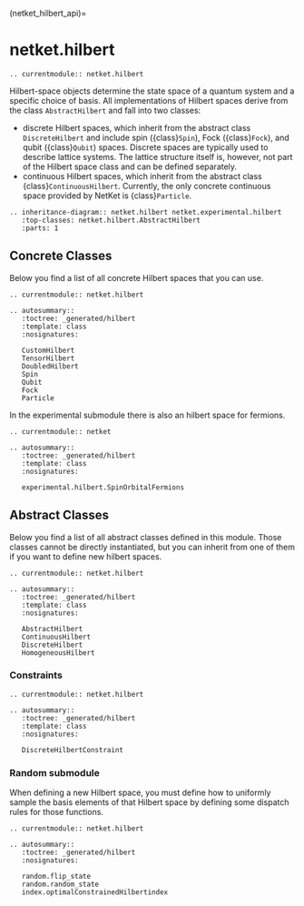 (netket_hilbert_api)=
# netket.hilbert

```{eval-rst}
.. currentmodule:: netket.hilbert

```

Hilbert-space objects determine the state space of a quantum system and a specific choice of basis. 
All implementations of Hilbert spaces derive from the class `AbstractHilbert` and fall into two classes:
 - discrete Hilbert spaces, which inherit from the abstract class `DiscreteHilbert` and include spin ({class}`Spin`), Fock ({class}`Fock`), and qubit ({class}`Qubit`) spaces. Discrete spaces are typically used to describe lattice systems. 
 The lattice structure itself is, however, not part of the Hilbert space class and can be defined separately.
 - continuous Hilbert spaces, which inherit from the abstract class {class}`ContinuousHilbert`. 
 Currently, the only concrete continuous space provided by NetKet is {class}`Particle`.


```{eval-rst}
.. inheritance-diagram:: netket.hilbert netket.experimental.hilbert
   :top-classes: netket.hilbert.AbstractHilbert
   :parts: 1

```

## Concrete Classes

Below you find a list of all concrete Hilbert spaces that you can use.

```{eval-rst}
.. currentmodule:: netket.hilbert

.. autosummary::
   :toctree: _generated/hilbert
   :template: class
   :nosignatures:

   CustomHilbert
   TensorHilbert
   DoubledHilbert
   Spin
   Qubit
   Fock
   Particle
```

In the experimental submodule there is also an hilbert space for fermions.

```{eval-rst}
.. currentmodule:: netket

.. autosummary::
   :toctree: _generated/hilbert
   :template: class
   :nosignatures:

   experimental.hilbert.SpinOrbitalFermions
```

## Abstract Classes

Below you find a list of all abstract classes defined in this module. 
Those classes cannot be directly instantiated, but you can inherit from one of them if you want to define new hilbert spaces.

```{eval-rst}
.. currentmodule:: netket.hilbert

.. autosummary::
   :toctree: _generated/hilbert
   :template: class
   :nosignatures:

   AbstractHilbert
   ContinuousHilbert
   DiscreteHilbert
   HomogeneousHilbert

```

### Constraints

```{eval-rst}
.. currentmodule:: netket.hilbert

.. autosummary::
   :toctree: _generated/hilbert
   :template: class
   :nosignatures:

   DiscreteHilbertConstraint
```

### Random submodule

When defining a new Hilbert space, you must define how to uniformly sample the basis elements of that Hilbert space by defining some dispatch rules for those functions.

```{eval-rst}
.. currentmodule:: netket.hilbert

.. autosummary::
   :toctree: _generated/hilbert
   :nosignatures:

   random.flip_state
   random.random_state
   index.optimalConstrainedHilbertindex
```

